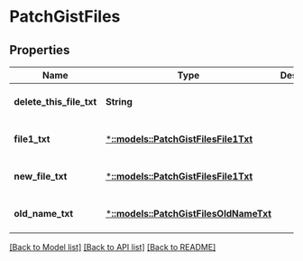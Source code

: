 # PatchGistFiles

## Properties
Name | Type | Description | Notes
------------ | ------------- | ------------- | -------------
**delete_this_file_txt** | **String** |  | [optional] [default to null]
**file1_txt** | [***::models::PatchGistFilesFile1Txt**](patchGist_files_file1.txt.md) |  | [optional] [default to null]
**new_file_txt** | [***::models::PatchGistFilesFile1Txt**](patchGist_files_file1.txt.md) |  | [optional] [default to null]
**old_name_txt** | [***::models::PatchGistFilesOldNameTxt**](patchGist_files_old_name.txt.md) |  | [optional] [default to null]

[[Back to Model list]](../README.md#documentation-for-models) [[Back to API list]](../README.md#documentation-for-api-endpoints) [[Back to README]](../README.md)


